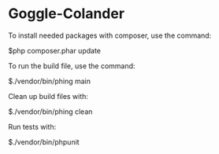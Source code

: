 # Goggle-Colander

To install needed packages with composer, use the command:

$php composer.phar update


To run the build file, use the command:

$./vendor/bin/phing main


Clean up build files with:

$./vendor/bin/phing clean

Run tests with:

$./vendor/bin/phpunit
